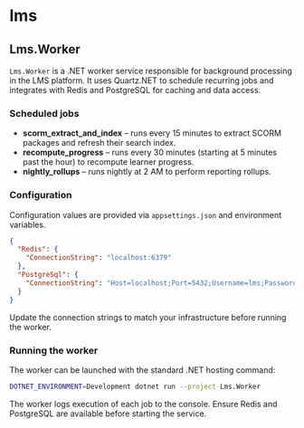 # lms

## Lms.Worker

`Lms.Worker` is a .NET worker service responsible for background processing in the LMS platform. It uses Quartz.NET to schedule recurring jobs and integrates with Redis and PostgreSQL for caching and data access.

### Scheduled jobs

- **scorm_extract_and_index** – runs every 15 minutes to extract SCORM packages and refresh their search index.
- **recompute_progress** – runs every 30 minutes (starting at 5 minutes past the hour) to recompute learner progress.
- **nightly_rollups** – runs nightly at 2 AM to perform reporting rollups.

### Configuration

Configuration values are provided via `appsettings.json` and environment variables.

```json
{
  "Redis": {
    "ConnectionString": "localhost:6379"
  },
  "PostgreSql": {
    "ConnectionString": "Host=localhost;Port=5432;Username=lms;Password=password;Database=lms"
  }
}
```

Update the connection strings to match your infrastructure before running the worker.

### Running the worker

The worker can be launched with the standard .NET hosting command:

```bash
DOTNET_ENVIRONMENT=Development dotnet run --project Lms.Worker
```

The worker logs execution of each job to the console. Ensure Redis and PostgreSQL are available before starting the service.
